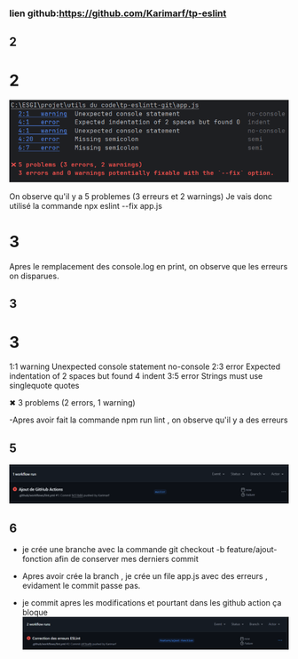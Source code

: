 ### lien github:https://github.com/Karimarf/tp-eslint

## 2
# 2

![img.png](img.png)

On observe qu'il y a 5 problemes (3 erreurs et 2 warnings) 
Je vais donc utilisé la commande npx eslint --fix app.js

# 3
Apres le remplacement des console.log en print, on observe que les erreurs on disparues.

## 3
# 3
1:1   warning  Unexpected console statement             no-console
2:3   error    Expected indentation of 2 spaces but found 4  indent
3:5   error    Strings must use singlequote             quotes

✖ 3 problems (2 errors, 1 warning)

-Apres avoir fait la commande npm run lint , on observe qu'il y a des erreurs


## 5

![img_1.png](img_1.png)

## 6
- je crée une branche avec la commande git checkout -b feature/ajout-fonction afin de conserver mes derniers commit

- Apres avoir crée la branch , je crée un file app.js avec des erreurs , evidament le commit passe pas.

- je commit apres les modifications et pourtant dans les github action ça bloque 
![img_2.png](img_2.png)

